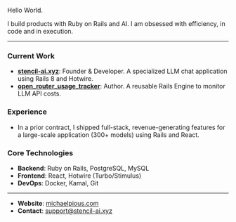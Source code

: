 Hello World.

I build products with Ruby on Rails and AI. I am obsessed with efficiency, in code and in execution.

---

### Current Work
* **[stencil-ai.xyz](https://stencil-ai.xyz/)**: Founder & Developer. A specialized LLM chat application using Rails 8 and Hotwire.
* **[open_router_usage_tracker](https://rubygems.org/gems/open_router_usage_tracker)**: Author. A reusable Rails Engine to monitor LLM API costs.

### Experience
* In a prior contract, I shipped full-stack, revenue-generating features for a large-scale application (300+ models) using Rails and React.

### Core Technologies
* **Backend**: Ruby on Rails, PostgreSQL, MySQL
* **Frontend**: React, Hotwire (Turbo/Stimulus)
* **DevOps**: Docker, Kamal, Git

---

* **Website**: [michaelpious.com](https://www.michaelpious.com)
* **Contact**: support@stencil-ai.xyz
